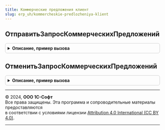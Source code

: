 ```yaml
---
title: Коммерческие предложения клиент
slug: erp_uh/kommercheskie-predlozheniya-klient
---
```



## ОтправитьЗапросКоммерческихПредложений
<details style="margin: 1em 0; padding: 0.5em; border: 1px solid #ccc; border-radius: 6px;">

<summary style="font-weight: bold; cursor: pointer;">Описание, пример вызова</summary>

```bsl

// Отправка запроса коммерческих предложений.
//  Используется для отправки и обновления Запроса коммерческих предложений через сервис 1С:Бизнес-сеть,
//  или с помощью 1С-ЭДО.
//
// Параметры:
//  Документ - ОпределяемыйТип.ЗапросКоммерческихПредложенийПоставщиков - Ссылка на учетный документ Запрос коммерческих предложений поставщиков.
//
Процедура ОтправитьЗапросКоммерческихПредложений(Знач Документ) Экспорт
```

Пример вызова
```bsl
КоммерческиеПредложенияКлиент.ОтправитьЗапросКоммерческихПредложений(Документ) 
```
</details>

## ОтменитьЗапросКоммерческихПредложений
<details style="margin: 1em 0; padding: 0.5em; border: 1px solid #ccc; border-radius: 6px;">

<summary style="font-weight: bold; cursor: pointer;">Описание, пример вызова</summary>

```bsl

// Отмена Запроса коммерческих предложений.
//  После выполнения этой операции, изменение документа в сервисе будет невозможно.
//
// Параметры:
//  Документ - ОпределяемыйТип.ЗапросКоммерческихПредложенийПоставщиков - Ссылка на учетный документ Запрос коммерческих предложений поставщиков.
//
Процедура ОтменитьЗапросКоммерческихПредложений(Знач Документ) Экспорт
```

Пример вызова
```bsl
КоммерческиеПредложенияКлиент.ОтменитьЗапросКоммерческихПредложений(Документ) 
```
</details>

---

© 2024, **ООО 1С-Софт**  
Все права защищены. Эта программа и сопроводительные материалы предоставляются  
в соответствии с условиями лицензии [Attribution 4.0 International (CC BY 4.0)](https://creativecommons.org/licenses/by/4.0/legalcode).

---
